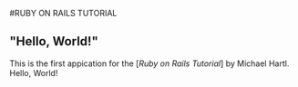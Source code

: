 #RUBY ON RAILS TUTORIAL

## "Hello, World!"

This is the first appication for the [*Ruby on Rails Tutorial*]
by Michael Hartl. Hello, World!